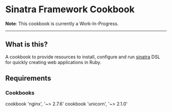 Sinatra Framework Cookbook
==============
**Note**: This cookbook is currently a Work-In-Progress.

---

What is this?
-------------
A cookbook to provide resources to install, configure and run [sinatra][]
 DSL for quickly creating web applications in Ruby.

Requirements
------------
### Cookbooks
cookbook 'nginx', '~> 2.7.6'
cookbook 'unicorn', '~> 2.1.0'

[sinatra]: http://www.sinatrarb.com/